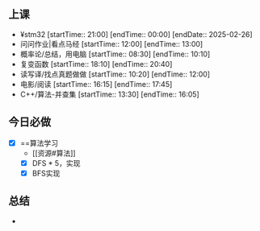 ## 上课
-  ¥stm32 [startTime:: 21:00]  [endTime:: 00:00]  [endDate:: 2025-02-26]
-  问问作业|看点马经 [startTime:: 12:00]  [endTime:: 13:00]
-  概率论/总结，用电脑 [startTime:: 08:30]  [endTime:: 10:10]
-  复变函数 [startTime:: 18:10]  [endTime:: 20:40]
-  读写译/找点真题做做 [startTime:: 10:20]  [endTime:: 12:00]
-  电影/阅读 [startTime:: 16:15]  [endTime:: 17:45]
-  C++/算法-并查集 [startTime:: 13:30]  [endTime:: 16:05]
## 今日必做
* [x] ==算法学习
	* [[资源#算法]]
	* [x] DFS * 5，实现
	* [x] BFS实现
## 总结
* 